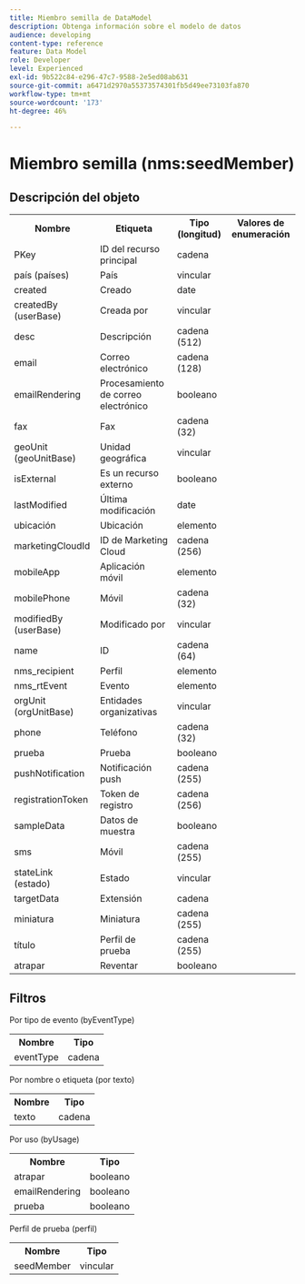 ```yaml
---
title: Miembro semilla de DataModel
description: Obtenga información sobre el modelo de datos
audience: developing
content-type: reference
feature: Data Model
role: Developer
level: Experienced
exl-id: 9b522c84-e296-47c7-9588-2e5ed08ab631
source-git-commit: a6471d2970a55373574301fb5d49ee73103fa870
workflow-type: tm+mt
source-wordcount: '173'
ht-degree: 46%

---
```


# Miembro semilla (nms:seedMember)

## Descripción del objeto

<table>
               <tr>
                  <th>Nombre</th>
                  <th>Etiqueta</th>
                  <th>Tipo (longitud)</th>
                  <th>Valores de enumeración</th>
               </tr>
               <tr>
                  <td>PKey</td>
                  <td>ID del recurso principal</td>
                  <td>cadena </td>
                  <td> </td>
               </tr>
               <tr>
                  <td>país (países)</td>
                  <td>País</td>
                  <td>vincular </td>
                  <td> </td>
               </tr>
               <tr>
                  <td>created</td>
                  <td>Creado</td>
                  <td>date </td>
                  <td> </td>
               </tr>
               <tr>
                  <td>createdBy (userBase)</td>
                  <td>Creada por
</td>
                  <td>vincular </td>
                  <td> </td>
               </tr>
               <tr>
                  <td>desc</td>
                  <td>Descripción</td>
                  <td>cadena (512)</td>
                  <td> </td>
               </tr>
               <tr>
                  <td>email</td>
                  <td>Correo electrónico</td>
                  <td>cadena (128)</td>
                  <td> </td>
               </tr>
               <tr>
                  <td>emailRendering</td>
                  <td>Procesamiento de correo electrónico</td>
                  <td>booleano </td>
                  <td> </td>
               </tr>
               <tr>
                  <td>fax</td>
                  <td>Fax</td>
                  <td>cadena (32)</td>
                  <td> </td>
               </tr>
               <tr>
                  <td>geoUnit (geoUnitBase)</td>
                  <td>Unidad geográfica</td>
                  <td>vincular </td>
                  <td> </td>
               </tr>
               <tr>
                  <td>isExternal</td>
                  <td>Es un recurso externo</td>
                  <td>booleano </td>
                  <td> </td>
               </tr>
               <tr>
                  <td>lastModified</td>
                  <td>Última modificación</td>
                  <td>date </td>
                  <td> </td>
               </tr>
               <tr>
                  <td>ubicación</td>
                  <td>Ubicación</td>
                  <td>elemento </td>
                  <td> </td>
               </tr>
               <tr>
                  <td>marketingCloudId</td>
                  <td>ID de Marketing Cloud</td>
                  <td>cadena (256)</td>
                  <td> </td>
               </tr>
               <tr>
                  <td>mobileApp</td>
                  <td>Aplicación móvil</td>
                  <td>elemento </td>
                  <td> </td>
               </tr>
               <tr>
                  <td>mobilePhone</td>
                  <td>Móvil</td>
                  <td>cadena (32)</td>
                  <td> </td>
               </tr>
               <tr>
                  <td>modifiedBy (userBase)</td>
                  <td>Modificado por</td>
                  <td>vincular </td>
                  <td> </td>
               </tr>
               <tr>
                  <td>name</td>
                  <td>ID</td>
                  <td>cadena (64)</td>
                  <td> </td>
               </tr>
               <tr>
                  <td>nms_recipient</td>
                  <td>Perfil</td>
                  <td>elemento </td>
                  <td> </td>
               </tr>
               <tr>
                  <td>nms_rtEvent</td>
                  <td>Evento</td>
                  <td>elemento </td>
                  <td> </td>
               </tr>
               <tr>
                  <td>orgUnit (orgUnitBase)</td>
                  <td>Entidades organizativas</td>
                  <td>vincular </td>
                  <td> </td>
               </tr>
               <tr>
                  <td>phone</td>
                  <td>Teléfono</td>
                  <td>cadena (32)</td>
                  <td> </td>
               </tr>
               <tr>
                  <td>prueba</td>
                  <td>Prueba</td>
                  <td>booleano </td>
                  <td> </td>
               </tr>
               <tr>
                  <td>pushNotification</td>
                  <td>Notificación push</td>
                  <td>cadena (255)</td>
                  <td> </td>
               </tr>
               <tr>
                  <td>registrationToken</td>
                  <td>Token de registro</td>
                  <td>cadena (256)</td>
                  <td> </td>
               </tr>
               <tr>
                  <td>sampleData</td>
                  <td>Datos de muestra</td>
                  <td>booleano </td>
                  <td> </td>
               </tr>
               <tr>
                  <td>sms</td>
                  <td>Móvil</td>
                  <td>cadena (255)</td>
                  <td> </td>
               </tr>
               <tr>
                  <td>stateLink (estado)</td>
                  <td>Estado</td>
                  <td>vincular </td>
                  <td> </td>
               </tr>
               <tr>
                  <td>targetData</td>
                  <td>Extensión</td>
                  <td>cadena </td>
                  <td> </td>
               </tr>
               <tr>
                  <td>miniatura</td>
                  <td>Miniatura</td>
                  <td>cadena (255)</td>
                  <td> </td>
               </tr>
               <tr>
                  <td>título</td>
                  <td>Perfil de prueba</td>
                  <td>cadena (255)</td>
                  <td> </td>
               </tr>
               <tr>
                  <td>atrapar</td>
                  <td>Reventar</td>
                  <td>booleano </td>
                  <td> </td>
               </tr>
            </table>

## Filtros

Por tipo de evento (byEventType)

<table>
        <tr>
        <th>Nombre</th>
        <th>Tipo</th>
        </tr>
        <tr>
        <td>eventType</td>
        <td>cadena</td>
        </tr>
    </table>

Por nombre o etiqueta (por texto)

<table>
        <tr>
        <th>Nombre</th>
        <th>Tipo</th>
        </tr>
        <tr>
        <td>texto</td>
        <td>cadena</td>
        </tr>
    </table>

Por uso (byUsage)

<table>
        <tr>
        <th>Nombre</th>
        <th>Tipo</th>
        </tr>
        <tr>
        <td>atrapar</td>
        <td>booleano</td>
        </tr>
        <tr>
        <td>emailRendering</td>
        <td>booleano</td>
        </tr>
        <tr>
        <td>prueba</td>
        <td>booleano</td>
        </tr>
    </table>

Perfil de prueba (perfil)

<table>
    <tr>
    <th>Nombre</th>
    <th>Tipo</th>
    </tr>
    <tr>
    <td>seedMember</td>
    <td>vincular</td>
    </tr>
</table>
